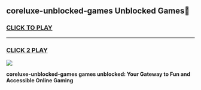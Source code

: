 
## coreluxe-unblocked-games Unblocked Games👋
<h3>
<a href="https://news.freeplayer.one?title=coreluxe-unblocked-games&ref=16F">CLICK TO PLAY</a></h3>
<hr>

<h3>
<a href="https://news.freeplayer.one?title=coreluxe-unblocked-games&ref=16F">CLICK 2 PLAY</a>
  
</h3>

<a href="https://news.freeplayer.one?title=coreluxe-unblocked-games&ref=16F/"><img src="https://clearcache.store/games.png"></a>


**coreluxe-unblocked-games games unblocked: Your Gateway to Fun and Accessible Online Gaming**

